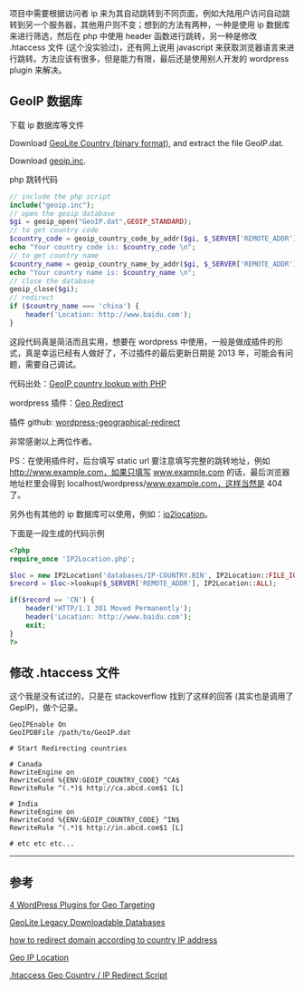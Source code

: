 <!-- title:WordPress 根据国家 IP 自动跳转到不同页面 -->
<!-- keywords:WordPress -->

项目中需要根据访问者 ip 来为其自动跳转到不同页面，例如大陆用户访问自动跳转到另一个服务器，其他用户则不变；想到的方法有两种，一种是使用 ip 数据库来进行筛选，然后在 php 中使用 header 函数进行跳转，另一种是修改 .htaccess 文件 (这个没实验过)，还有网上说用 javascript 来获取浏览器语言来进行跳转。方法应该有很多，但是能力有限，最后还是使用别人开发的 wordpress plugin 来解决。

## GeoIP 数据库

下载 ip 数据库等文件

Download [GeoLite Country (binary format)](http://geolite.maxmind.com/download/geoip/database/GeoLiteCountry/GeoIP.dat.gz), and extract the file GeoIP.dat.

Download [geoip.inc](http://www.maxmind.com/download/geoip/api/php/geoip.inc).

php 跳转代码

```php
// include the php script
include("geoip.inc");
// open the geoip database
$gi = geoip_open("GeoIP.dat",GEOIP_STANDARD);
// to get country code
$country_code = geoip_country_code_by_addr($gi, $_SERVER['REMOTE_ADDR']);
echo "Your country code is: $country_code \n";
// to get country name
$country_name = geoip_country_name_by_addr($gi, $_SERVER['REMOTE_ADDR']);
echo "Your country name is: $country_name \n";
// close the database
geoip_close($gi);
// redirect
if ($country_name === 'china') {
	header('Location: http://www.baidu.com');
}
```

这段代码真是简洁而且实用，想要在 wordpress 中使用，一般是做成插件的形式，真是幸运已经有人做好了，不过插件的最后更新日期是 2013 年，可能会有问题，需要自己调试。

代码出处：[GeoIP country lookup with PHP](http://www.phpandstuff.com/articles/geoip-country-lookup-with-php)

wordpress 插件：[Geo Redirect](https://wordpress.org/plugins/geographical-redirect/)

插件 github: [wordpress-geographical-redirect](https://github.com/ladrower/wordpress-geographical-redirect)

非常感谢以上两位作者。

PS：在使用插件时，后台填写 static url 要注意填写完整的跳转地址，例如 http://www.example.com，如果只填写 www.example.com 的话，最后浏览器地址栏里会得到 localhost/wordpress/www.example.com，这样当然是 404 了。

另外也有其他的 ip 数据库可以使用，例如：[ip2location](http://www.ip2location.com/free/visitor-redirection)。

下面是一段生成的代码示例

```php
<?php
require_once 'IP2Location.php';

$loc = new IP2Location('databases/IP-COUNTRY.BIN', IP2Location::FILE_IO);
$record = $loc->lookup($_SERVER['REMOTE_ADDR'], IP2Location::ALL);

if($record == 'CN') {
	header('HTTP/1.1 301 Moved Permanently');
	header('Location: http://www.baidu.com');
	exit;
}
?>
```

## 修改 .htaccess 文件

这个我是没有试过的，只是在 stackoverflow 找到了这样的回答 (其实也是调用了 GepIP)，做个记录。

```
GeoIPEnable On
GeoIPDBFile /path/to/GeoIP.dat

# Start Redirecting countries

# Canada
RewriteEngine on
RewriteCond %{ENV:GEOIP_COUNTRY_CODE} ^CA$
RewriteRule ^(.*)$ http://ca.abcd.com$1 [L]

# India
RewriteEngine on
RewriteCond %{ENV:GEOIP_COUNTRY_CODE} ^IN$
RewriteRule ^(.*)$ http://in.abcd.com$1 [L]

# etc etc etc...
```

---

## 参考

[4 WordPress Plugins for Geo Targeting](http://www.wpsolver.com/geo-redirect-wordpress-plugins-for-geo-targeting/)

[GeoLite Legacy Downloadable Databases](http://dev.maxmind.com/geoip/legacy/geolite/)

[how to redirect domain according to country IP address](http://stackoverflow.com/questions/9838344/how-to-redirect-domain-according-to-country-ip-address)

[Geo IP Location](http://www.php.net/manual/en/book.geoip.php)

[.htaccess Geo Country / IP Redirect Script](https://forums.digitalpoint.com/threads/htaccess-geo-country-ip-redirect-script.153845/)
